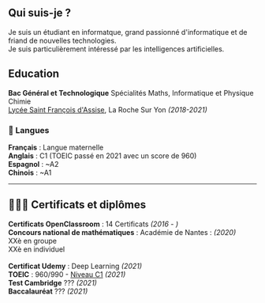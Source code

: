 ## Qui suis-je ?

Je suis un étudiant en informatque, grand passionné d'informatique et de friand de nouvelles technologies.<br>
Je suis particulièrement intéressé par les intelligences artificielles.

## Education

**Bac Général et Technologique** Spécialités Maths, Informatique et Physique Chimie <br>
[Lycée Saint François d'Assise](www.saintfrancoislaroche.fr), La Roche Sur Yon  *(2018-2021)*

### 💬 Langues

**Français** : Langue maternelle<br>
**Anglais**  : C1 (TOEIC passé en 2021 avec un score de 960)<br>
**Espagnol** : ~A2<br>
**Chinois**  : ~A1<br>

---


## 👩🏼‍🎓 Certificats et diplômes

**Certificats OpenClassroom** : 14 Certificats *(2016 - )*<br>
**Concours national de mathématiques** : Académie de Nantes : *(2020)*<br>
   XXè en groupe<br>
   XXè en individuel<br><br>
**Certificat Udemy** : Deep Learning *(2021)*<br>
**TOEIC** : 960/990 - [Niveau C1](https://www.efset.org/fr/cefr/c1/)  *(2021)*<br>
**Test Cambridge** ??? *(2021)*<br>
**Baccalauréat** ??? *(2021)*
